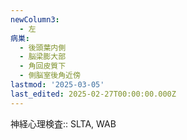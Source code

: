 ```yaml
---
newColumn3:
  - 左
病巣:
  - 後頭葉内側
  - 脳梁膨大部
  - 角回皮質下
  - 側脳室後角近傍
lastmod: '2025-03-05'
last_edited: 2025-02-27T00:00:00.000Z
---
```


神経心理検査:: SLTA, WAB
